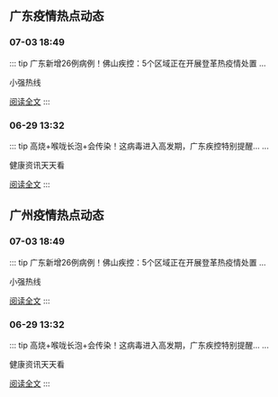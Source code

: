 
## 广东疫情热点动态

  
### 07-03 18:49
::: tip 广东新增26例病例！佛山疾控：5个区域正在开展登革热疫情处置
...

小强热线

[阅读全文](https://view.inews.qq.com/a/20250703A084CK00?uid=101705948131&chlid=_qqnews_custom_search_pictext)
:::

### 06-29 13:32
::: tip 高烧+喉咙长泡+会传染！这病毒进入高发期，广东疾控特别提醒…
...

健康资讯天天看

[阅读全文](https://view.inews.qq.com/a/20250629A04D0S00?uid=101705948131&chlid=_qqnews_custom_search_all)
:::


## 广州疫情热点动态

  
### 07-03 18:49
::: tip 广东新增26例病例！佛山疾控：5个区域正在开展登革热疫情处置
...

小强热线

[阅读全文](https://view.inews.qq.com/a/20250703A084CK00?uid=101705948131&chlid=_qqnews_custom_search_pictext)
:::

### 06-29 13:32
::: tip 高烧+喉咙长泡+会传染！这病毒进入高发期，广东疾控特别提醒…
...

健康资讯天天看

[阅读全文](https://view.inews.qq.com/a/20250629A04D0S00?uid=101705948131&chlid=_qqnews_custom_search_all)
:::

